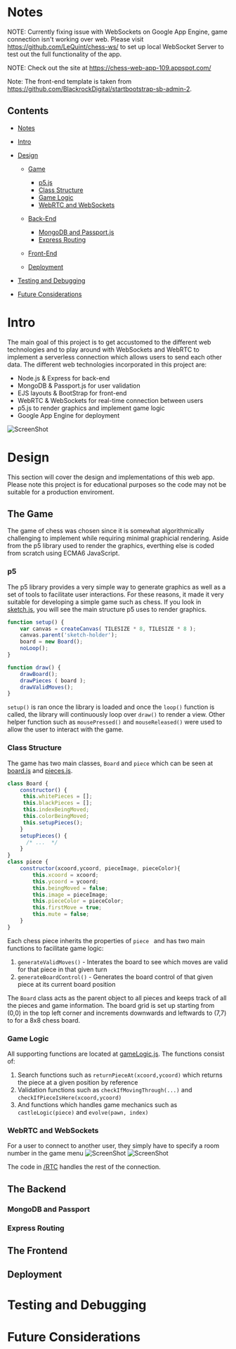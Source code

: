 # Notes
NOTE: Currently fixing issue with WebSockets on Google App Engine, game connection isn't working over web. Please visit
<https://github.com/LeQuint/chess-ws/> to set up local WebSocket Server to test out the full functionality of the app.

NOTE: Check out the site at <https://chess-web-app-109.appspot.com/> <br/>

Note: The front-end template is taken from <https://github.com/BlackrockDigital/startbootstrap-sb-admin-2>.

## Contents
- [Notes](#notes)
- [Intro](#intro)
- [Design](#design)
  * [Game](#the-game)
  	+ [p5.js](#p5)
    + [Class Structure](#class-structure)
	+ [Game Logic](#game-logic)
    + [WebRTC and WebSockets](#webrtc-and-websockets)

  * [Back-End](#the-backend)
  	+ [MongoDB and Passport.js](#mongodb-and-passport)
    + [Express Routing](#game-logic)

  * [Front-End](#the-frontend)
  * [Deployment](#deployment)

- [Testing and Debugging](#testing-and-debugging)
- [Future Considerations](#future-considerations)


# Intro
The main goal of this project is to get accustomed to the different web technologies and to play around with WebSockets and WebRTC to implement a serverless connection which allows users to send each other data. The different web technologies incorporated in this project are:

-   Node.js & Express for back-end
-	MongoDB & Passport.js for user validation
-   EJS layouts & BootStrap for front-end
-   WebRTC & WebSockets for real-time connection between users
-	p5.js to render graphics and implement game logic
-	Google App Engine for deployment

![ScreenShot](./pics/gamePlay.png)

# Design
This section will cover the design and implementations of this web app. Please note this project is for educational purposes so the code may not be suitable for a production enviroment.

## The Game
The game of chess was chosen since it is somewhat algorithmically challenging to implement while requiring minimal graphicial rendering. Aside from the p5 library used to render the graphics, everthing else is coded from scratch using ECMA6 JavaScript.

### p5
The p5 library provides a very simple way to generate graphics as well as a set of tools to facilitate user interactions. For these reasons, it made it very suitable for developing a simple game such as chess. If you look in [sketch.js](/gamefiles/sketch.js), you will see the main structure p5 uses to render graphics.

```javascript
function setup() {
    var canvas = createCanvas( TILESIZE * 8, TILESIZE * 8 );
    canvas.parent('sketch-holder');
    board = new Board();
    noLoop();
}

function draw() {
    drawBoard();
    drawPieces ( board );
    drawValidMoves();
}
```
```setup()``` is ran once the library is loaded and once the ```loop()``` function is called, the library will continuously loop over ```draw()``` to render a view. Other helper function such as ```mousePressed()``` and ```mouseReleased()``` were used to allow the user to interact with the game.

### Class Structure
The game has two main classes, ```Board``` and ```piece``` which can be seen at [board.js](/gamefiles/board.js) and [pieces.js](/gamefiles/pieces.js).
```javascript
class Board {
    constructor() {
     this.whitePieces = [];
     this.blackPieces = [];
     this.indexBeingMoved;
     this.colorBeingMoved;
     this.setupPieces();
    }
    setupPieces() {
      /* ...  */
    }
}
class piece {
    constructor(xcoord,ycoord, pieceImage, pieceColor){
        this.xcoord = xcoord;
        this.ycoord = ycoord;
        this.beingMoved = false;
        this.image = pieceImage;
        this.pieceColor = pieceColor;
        this.firstMove = true;
        this.mute = false;
    }
}
```

Each chess piece inherits the properties of ```piece ``` and has two main functions to facilitate game logic:
1. ```generateValidMoves()``` - Interates the board to see which moves are valid for that piece in that given turn
2. ```generateBoardControl()``` - Generates the board control of that given piece at its current board position

The ```Board``` class acts as the parent object to all pieces and keeps track of all the pieces and game information. The board grid is set up starting from (0,0)
in the top left corner and increments downwards and leftwards to (7,7) to for a 8x8 chess board.

### Game Logic
All supporting functions are located at [gameLogic.js](/gamefiles/gameLogic.js). The functions consist of:
1. Search functions such as ```returnPieceAt(xcoord,ycoord)``` which returns the piece at a given position by reference
2. Validation functions such as ```checkIfMovingThrough(...)``` and ```checkIfPieceIsHere(xcoord,ycoord)```
3. And functions which handles game mechanics such as ```castleLogic(piece)``` and ```evolve(pawn, index)```


### WebRTC and WebSockets
For a user to connect to another user, they simply have to specify a room number in the game menu 
![ScreenShot](./pics/gameMenu.png) ![ScreenShot](./pics/roomModel.png)

The code in [/RTC](/RTC) handles the rest of the connection.

## The Backend

### MongoDB and Passport

### Express Routing

## The Frontend

## Deployment

# Testing and Debugging

# Future Considerations
